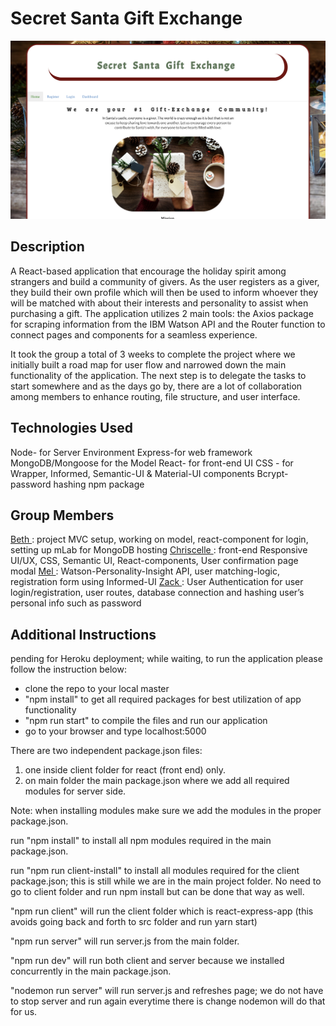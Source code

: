 # Secret Santa Gift Exchange

<img src = "./client/public/landing.png">

## Description

A React-based application that encourage the holiday spirit among strangers and build a community of givers. As the user registers as a giver, they build their own profile which will then be used to inform whoever they will be matched with about their interests and personality to assist when purchasing a gift. The application utilizes 2 main tools: the Axios package for scraping information from the IBM Watson API and the Router function to connect pages and components for a seamless experience. 

It took the group a total of 3 weeks to complete the project where we initially built a road map for user flow and narrowed down the main functionality of the application. The next step is to delegate the tasks to start somewhere and as the days go by, there are a lot of collaboration among members to enhance routing, file structure, and user interface. 

## Technologies Used

Node- for Server Environment
Express-for web framework 
MongoDB/Mongoose for the Model
React- for front-end UI
CSS	- for Wrapper, Informed, Semantic-UI  & Material-UI components
Bcrypt- password hashing npm package 

## Group Members

<a href = "https://github.com/BethGmariam"> Beth </a>: project MVC setup, working on model, react-component for login, setting up mLab for MongoDB hosting
<a href = "https://github.com/chrissythebuilder"> Chriscelle </a>: front-end Responsive UI/UX, CSS, Semantic UI, React-components, User confirmation page modal
<a href = "https://github.com/MelvynLing"> Mel </a>: Watson-Personality-Insight API, user matching-logic, registration form using Informed-UI
<a href = "https://github.com/fnyah"> Zack </a>: User Authentication for user login/registration, user routes, database connection and hashing user’s personal info such as password

## Additional Instructions

pending for Heroku deployment; while waiting, to run the application please follow the instruction below:

- clone the repo to your local master
- "npm install" to get all required packages for best utilization of app functionality
- "npm run start" to compile the files and run our application 
- go to your browser and type localhost:5000

There are two independent package.json files:
1. one inside client folder for react (front end) only.
2. on main folder the main package.json where we add all required modules for server side.

Note: when installing modules make sure we add the modules in the proper package.json.

run "npm install" to install all npm modules required in the main package.json.

run "npm run client-install" to install all modules required for the client package.json; this is still while we are in the main project folder. No need to go to client folder and run npm install but can be done that way as well.

"npm run client" will run the client folder which is react-express-app (this avoids going back and forth to src folder and run yarn start)

"npm run server" will run server.js from the main folder.

"npm run dev" will run both client and server because we installed concurrently in the main package.json.

"nodemon run server" will run server.js and refreshes page; we do not have to stop server and run again everytime there is change nodemon will do that for us. 



